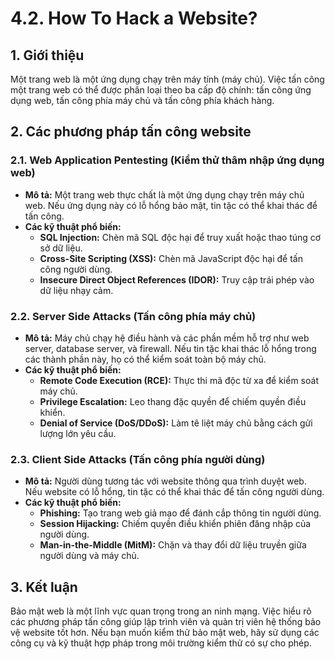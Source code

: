 # 4.2. How To Hack a Website?

## 1. Giới thiệu
Một trang web là một ứng dụng chạy trên máy tính (máy chủ). Việc tấn công một trang web có thể được phân loại theo ba cấp độ chính: tấn công ứng dụng web, tấn công phía máy chủ và tấn công phía khách hàng.

## 2. Các phương pháp tấn công website

### 2.1. Web Application Pentesting (Kiểm thử thâm nhập ứng dụng web)
- **Mô tả:** Một trang web thực chất là một ứng dụng chạy trên máy chủ web. Nếu ứng dụng này có lỗ hổng bảo mật, tin tặc có thể khai thác để tấn công.
- **Các kỹ thuật phổ biến:**
  - **SQL Injection:** Chèn mã SQL độc hại để truy xuất hoặc thao túng cơ sở dữ liệu.
  - **Cross-Site Scripting (XSS):** Chèn mã JavaScript độc hại để tấn công người dùng.
  - **Insecure Direct Object References (IDOR):** Truy cập trái phép vào dữ liệu nhạy cảm.

### 2.2. Server Side Attacks (Tấn công phía máy chủ)
- **Mô tả:** Máy chủ chạy hệ điều hành và các phần mềm hỗ trợ như web server, database server, và firewall. Nếu tin tặc khai thác lỗ hổng trong các thành phần này, họ có thể kiểm soát toàn bộ máy chủ.
- **Các kỹ thuật phổ biến:**
  - **Remote Code Execution (RCE):** Thực thi mã độc từ xa để kiểm soát máy chủ.
  - **Privilege Escalation:** Leo thang đặc quyền để chiếm quyền điều khiển.
  - **Denial of Service (DoS/DDoS):** Làm tê liệt máy chủ bằng cách gửi lượng lớn yêu cầu.

### 2.3. Client Side Attacks (Tấn công phía người dùng)
- **Mô tả:** Người dùng tương tác với website thông qua trình duyệt web. Nếu website có lỗ hổng, tin tặc có thể khai thác để tấn công người dùng.
- **Các kỹ thuật phổ biến:**
  - **Phishing:** Tạo trang web giả mạo để đánh cắp thông tin người dùng.
  - **Session Hijacking:** Chiếm quyền điều khiển phiên đăng nhập của người dùng.
  - **Man-in-the-Middle (MitM):** Chặn và thay đổi dữ liệu truyền giữa người dùng và máy chủ.

## 3. Kết luận
Bảo mật web là một lĩnh vực quan trọng trong an ninh mạng. Việc hiểu rõ các phương pháp tấn công giúp lập trình viên và quản trị viên hệ thống bảo vệ website tốt hơn. Nếu bạn muốn kiểm thử bảo mật web, hãy sử dụng các công cụ và kỹ thuật hợp pháp trong môi trường kiểm thử có sự cho phép.